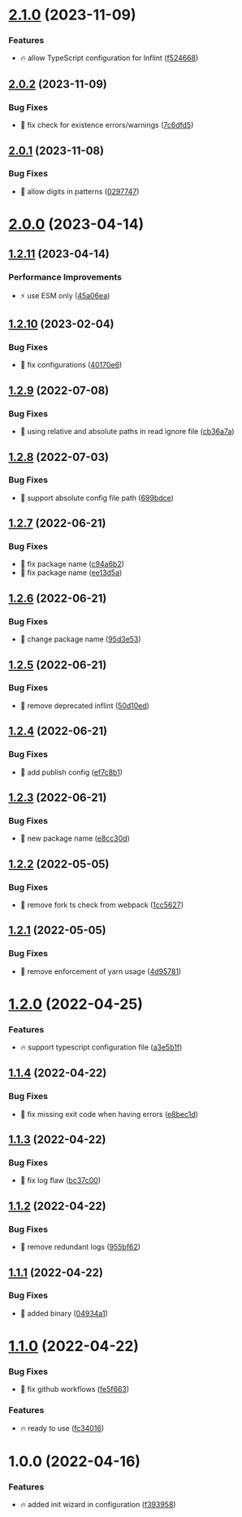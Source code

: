 # [2.1.0](https://github.com/tal-rofe/Inflint/compare/v2.0.2...v2.1.0) (2023-11-09)


### Features

* 🔥 allow TypeScript configuration for Inflint ([f524668](https://github.com/tal-rofe/Inflint/commit/f524668b8238180f383fd6944b64609954a96674))

## [2.0.2](https://github.com/tal-rofe/Inflint/compare/v2.0.1...v2.0.2) (2023-11-09)


### Bug Fixes

* 🐞 fix check for existence errors/warnings ([7c6dfd5](https://github.com/tal-rofe/Inflint/commit/7c6dfd52dac40cba77e4dad91776443b69e8f533))

## [2.0.1](https://github.com/tal-rofe/Inflint/compare/v2.0.0...v2.0.1) (2023-11-08)


### Bug Fixes

* 🐞 allow digits in patterns ([0297747](https://github.com/tal-rofe/Inflint/commit/02977475a25faba8dc7fd537ab6d0d25335611c3))

# [2.0.0](https://github.com/Exlint/Inflint/compare/v1.2.11...v2.0.0) (2023-04-14)

## [1.2.11](https://github.com/Exlint/Inflint/compare/v1.2.10...v1.2.11) (2023-04-14)


### Performance Improvements

* ⚡ use ESM only ([45a06ea](https://github.com/Exlint/Inflint/commit/45a06ea456e3a7bffb71249ecf3cb1aa8d2b81c7))

## [1.2.10](https://github.com/Exlint/Inflint/compare/v1.2.9...v1.2.10) (2023-02-04)


### Bug Fixes

* 🐞 fix configurations ([40170e6](https://github.com/Exlint/Inflint/commit/40170e63113ba7c8dbe1e3b3c8791d52e13f66cb))

## [1.2.9](https://github.com/Exlint/Inflint/compare/v1.2.8...v1.2.9) (2022-07-08)


### Bug Fixes

* 🐞 using relative and absolute paths in read ignore file ([cb36a7a](https://github.com/Exlint/Inflint/commit/cb36a7a91c8b5080315bf9d9ffcc28757a13e486))

## [1.2.8](https://github.com/Exlint/Inflint/compare/v1.2.7...v1.2.8) (2022-07-03)


### Bug Fixes

* 🐞 support absolute config file path ([699bdce](https://github.com/Exlint/Inflint/commit/699bdce3285c6f2566dd6ce9bc8642ba814f30e1))

## [1.2.7](https://github.com/Exlint/Inflint/compare/v1.2.6...v1.2.7) (2022-06-21)


### Bug Fixes

* 🐞 fix package name ([c94a6b2](https://github.com/Exlint/Inflint/commit/c94a6b2f1ac655ed475c9969e7c9aec46c20495a))
* 🐞 fix package name ([ee13d5a](https://github.com/Exlint/Inflint/commit/ee13d5a886dc860ce40154005513d67cc9db001e))

## [1.2.6](https://github.com/Exlint/Inflint/compare/v1.2.5...v1.2.6) (2022-06-21)


### Bug Fixes

* 🐞 change package name ([95d3e53](https://github.com/Exlint/Inflint/commit/95d3e53114b62cf03760a43e33b7299cae19455f))

## [1.2.5](https://github.com/Exlint/Inflint/compare/v1.2.4...v1.2.5) (2022-06-21)


### Bug Fixes

* 🐞 remove deprecated inflint ([50d10ed](https://github.com/Exlint/Inflint/commit/50d10edceff82b160879a195987af6cdabb6b05d))

## [1.2.4](https://github.com/Exlint/Inflint/compare/v1.2.3...v1.2.4) (2022-06-21)


### Bug Fixes

* 🐞 add publish config ([ef7c8b1](https://github.com/Exlint/Inflint/commit/ef7c8b14994b246670305fde6d0d7dac3b19fc6a))

## [1.2.3](https://github.com/Exlint/Inflint/compare/v1.2.2...v1.2.3) (2022-06-21)


### Bug Fixes

* 🐞 new package name ([e8cc30d](https://github.com/Exlint/Inflint/commit/e8cc30dd77533568df5431f37d2d72dc61668441))

## [1.2.2](https://github.com/Vinyl-Depository/Inflint/compare/v1.2.1...v1.2.2) (2022-05-05)


### Bug Fixes

* 🐞 remove fork ts check from webpack ([1cc5627](https://github.com/Vinyl-Depository/Inflint/commit/1cc5627af804df4056de1fdf42551e5968c8b7d5))

## [1.2.1](https://github.com/Vinyl-Depository/Inflint/compare/v1.2.0...v1.2.1) (2022-05-05)


### Bug Fixes

* 🐞 remove enforcement of yarn usage ([4d95781](https://github.com/Vinyl-Depository/Inflint/commit/4d9578161cc14ca4cc09388cdf3129a2aaa3de75))

# [1.2.0](https://github.com/Vinyl-Depository/Inflint/compare/v1.1.4...v1.2.0) (2022-04-25)


### Features

* 🔥 support typescript configuration file ([a3e5b1f](https://github.com/Vinyl-Depository/Inflint/commit/a3e5b1fb18f233d1533b6ea55bbd9354de2ef1b6))

## [1.1.4](https://github.com/Vinyl-Depository/Inflint/compare/v1.1.3...v1.1.4) (2022-04-22)


### Bug Fixes

* 🐞 fix missing exit code when having errors ([e8bec1d](https://github.com/Vinyl-Depository/Inflint/commit/e8bec1d09295049329e9c24c15101f2f893a134c))

## [1.1.3](https://github.com/Vinyl-Depository/Inflint/compare/v1.1.2...v1.1.3) (2022-04-22)


### Bug Fixes

* 🐞 fix log flaw ([bc37c00](https://github.com/Vinyl-Depository/Inflint/commit/bc37c00b6ee167c8cea3498c79f510039367c427))

## [1.1.2](https://github.com/Vinyl-Depository/Inflint/compare/v1.1.1...v1.1.2) (2022-04-22)


### Bug Fixes

* 🐞 remove redundant logs ([955bf62](https://github.com/Vinyl-Depository/Inflint/commit/955bf62dbf8b2c562e653ad3800add9073741472))

## [1.1.1](https://github.com/Vinyl-Depository/Inflint/compare/v1.1.0...v1.1.1) (2022-04-22)


### Bug Fixes

* 🐞 added binary ([04934a1](https://github.com/Vinyl-Depository/Inflint/commit/04934a1161d7d2a52076cd8aab6a8211b8cf8adb))

# [1.1.0](https://github.com/Vinyl-Depository/Inflint/compare/v1.0.0...v1.1.0) (2022-04-22)


### Bug Fixes

* 🐞 fix github workflows ([fe5f663](https://github.com/Vinyl-Depository/Inflint/commit/fe5f6634b5cd26c0092dd7c365d9c1f6d6a1eea1))


### Features

* 🔥 ready to use ([fc34016](https://github.com/Vinyl-Depository/Inflint/commit/fc340160c9fa0838475f38e0b500eef21e364f5b))

# 1.0.0 (2022-04-16)


### Features

* 🔥 added init wizard in configuration ([f393958](https://github.com/Vinyl-Depository/Inflint/commit/f3939585d6762b016e988d3f73a62b4935cf7929))
